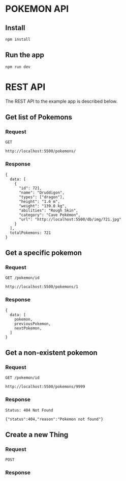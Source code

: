 # POKEMON API

## Install

    npm install

## Run the app

    npm run dev

# REST API

The REST API to the example app is described below.

## Get list of Pokemons

### Request

`GET`

    http://localhost:5500/pokemons/

### Response

    {
      data: [
        {
          "id": 721,
          "name": "Druddigon",
          "types": ["dragon"],
          "height": "1.6 m",
          "weight": "139.0 kg",
          "abilities": "Rough Skin",
          "category": "Cave Pokémon",
          "url": "http://localhost:5500/db/img/721.jpg"
        }
      ],
      totalPokemons: 721
    }

## Get a specific pokemon

### Request

`GET /pokemon/id`

    http://localhost:5500/pokemons/1

### Response

    {
      data: [
        pokemon,
        previousPokemon,
        nextPokemon,
      ]
    }

## Get a non-existent pokemon

### Request

`GET /pokemon/id`

    http://localhost:5500/pokemons/9999

### Response

    Status: 404 Not Found

    {"status":404,"reason":"Pokemon not found"}

## Create a new Thing

### Request

`POST`

### Response
